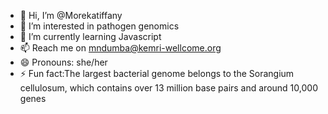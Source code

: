 - 👋 Hi, I’m @Morekatiffany
- 👀 I’m interested in pathogen genomics
- 🌱 I’m currently learning Javascript
- 📫 Reach me on mndumba@kemri-wellcome.org
- 😄 Pronouns: she/her
- ⚡ Fun fact:The largest bacterial genome belongs to the Sorangium cellulosum, which contains over 13 million base pairs and around 10,000 genes

<!---
Morekatiffany/Morekatiffany is a ✨ special ✨ repository because its `README.md` (this file) appears on your GitHub profile.
You can click the Preview link to take a look at your changes.
--->
